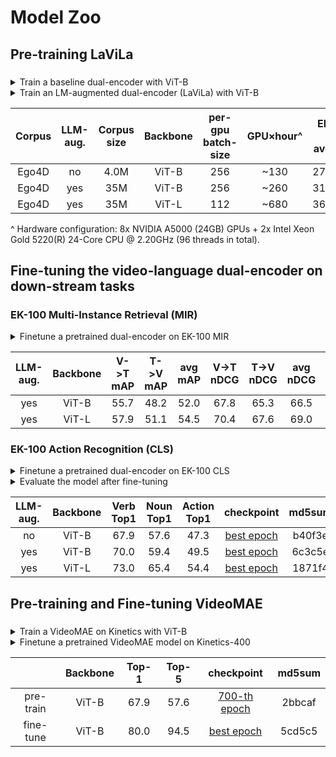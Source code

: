 # Model Zoo

## Pre-training LaViLa

### 
<details><summary> Train a baseline dual-encoder with ViT-B </summary>

```bash
mkdir $EXP_PATH
PYTHONPATH=.:third_party/decord/python/ torchrun \
    --nproc_per_node=8 \
    scripts/main_lavila_pretrain.py \
    --root /new-pool/Datasets/Ego4d/v1/videos_288px_15sec/ \
    --root-val datasets/EK100/EK100_320p_15sec_30fps_libx264/ \
    --use-flash-attn \
    --grad-checkpointing \
    --use-fast-conv1 \
    --batch-size 256 \
    --freeze-temperature \
    --fused-decode-crop \
    --fix-lr \
    --output-dir $EXP_PATH 2>&1 | tee $EXP_PATH/log.txt
```

</details>

<details><summary> Train an LM-augmented dual-encoder (LaViLa) with ViT-B </summary>

```bash
mkdir $EXP_PATH
PYTHONPATH=.:third_party/decord/python/ torchrun \
    --nproc_per_node=8 \
    scripts/main_lavila_pretrain.py \
    --root /new-pool/Datasets/Ego4d/v1/videos_288px_15sec/ \
    --root-val datasets/EK100/EK100_320p_15sec_30fps_libx264/ \
    --train-metadata datasets/Ego4D/ego4d_train.rephraser.no_punkt_top3.pkl \
    --train-metadata-aux datasets/Ego4D/ego4d_train.narrator_63690737.return_10.pkl \
    --use-flash-attn \
    --grad-checkpointing \
    --use-fast-conv1 \
    --batch-size 256 \
    --freeze-temperature \
    --fused-decode-crop \
    --fix-lr \
    --output-dir $EXP_PATH 2>&1 | tee $EXP_PATH/log.txt
```

</details>

|  Corpus  | LLM-aug. | Corpus size | Backbone | per-gpu<br>batch-size | GPU×hour^ | EK-100 MIR<br>avg. mAP | EK-100 MIR<br>avg. nDCG |                                checkpoint                               | md5sum |
| :------: | :------: | :---------: | :------: | :----------------: | :-------: | :--------------------: | :---------------------: | :---------------------------------------------------------------------: | :----: |
|  Ego4D   |    no    |   4.0M      |  ViT-B   |       256          |  ~130    |       27.5/28.4        |       29.1/29.5         | [best Epoch](https://drive.google.com/file/d/1l-kaIHSoXSOtyEEzhE4CQVFRbEH1P2F7/view?usp=drive_link) | fc3b7f |
|  Ego4D   |    yes   |    35M      |  ViT-B   |       256          |   ~260    |       31.1/32.9        |       31.9/32.7         | [best Epoch](https://drive.google.com/file/d/1CiHEIdFSUut6mIweqObrsdbMMCPasSLQ/view?usp=sharing) | 91a90b |
|  Ego4D   |    yes   |    35M      |  ViT-L   |       112          |   ~680    |       36.4/37.6        |       35.1/35.3         | [best Epoch](https://drive.google.com/file/d/1NvlW5KQnPEr435EeRGmVf9BN6uv-s9BY/view?usp=sharing) | f377f6 |



^ Hardware configuration: 8x NVIDIA A5000 (24GB) GPUs + 2x Intel Xeon Gold 5220(R) 24-Core CPU @ 2.20GHz (96 threads in total).

## Fine-tuning the video-language dual-encoder on down-stream tasks

### EK-100 Multi-Instance Retrieval (MIR)

<details><summary> Finetune a pretrained dual-encoder on EK-100 MIR </summary>

```bash
mkdir $EXP_PATH
PYTHONPATH=.:third_party/decord/python/ torchrun \
    --nproc_per_node=8 scripts/main_lavila_finetune_mir.py \
    --root datasets/EK100/EK100_320p_15sec_30fps_libx264/ \
    --video-chunk-length 15 --use-flash-attn \
    --grad-checkpointing \
    --use-fast-conv1 \
    --batch-size 64 \
    --fused-decode-crop \
    --use-multi-epochs-loader \
    --pretrain-model experiments/pretrain_lavila_vitb/checkpoint_best.pt \
    --output-dir $EXP_PATH 2>&1 | tee $EXP_PATH/log.txt
```

</details>


| LLM-aug. | Backbone | V->T mAP | T->V mAP | avg mAP | V->T nDCG | T->V nDCG | avg nDCG |                               checkpoint                                | md5sum |
| :------: | :------: | :------: | :------: | :-----: | :-------: | :-------: | :------: | :---------------------------------------------------------------------: | :----: |
|   yes    |   ViT-B  |   55.7   |   48.2   |  52.0   |   67.8    |   65.3    |   66.5   | [best epoch](https://drive.google.com/file/d/1cVLsfjSHI0_7DeLKMjdHrSX-UKLmZKhE/view?usp=sharing) | e099c0 |
|   yes    |   ViT-L  |   57.9   |   51.1   |  54.5   |   70.4    |   67.6    |   69.0   | [best epoch](https://drive.google.com/file/d/1Fnw7lb7Gw0MZf41R9kXf64mUanvIGIw8/view?usp=sharing) | f82079 |


### EK-100 Action Recognition (CLS)


<details><summary> Finetune a pretrained dual-encoder on EK-100 CLS </summary>

```bash
mkdir $EXP_PATH
PYTHONPATH=.:third_party/decord/python/ torchrun \
    --nproc_per_node=8 scripts/main_lavila_finetune_cls.py \
    --root datasets/EK100/EK100_320p_15sec_30fps_libx264/ \
    --video-chunk-length 15 --use-flash-attn \
    --grad-checkpointing \
    --use-fast-conv1 \
    --batch-size 64 \
    --fused-decode-crop \
    --use-multi-epochs-loader \
    --pretrain-model experiments/pretrain_lavila_vitb/checkpoint_best.pt \
    --output-dir $EXP_PATH 2>&1 | tee $EXP_PATH/log.txt
```

</details>

<details><summary> Evaluate the model after fine-tuning </summary>

```bash
mkdir $EXP_PATH
PYTHONPATH=.:third_party/decord/python/ torchrun \
    --nproc_per_node=8 scripts/main_lavila_finetune_cls.py \
    --root datasets/EK100/EK100_320p_15sec_30fps_libx264/ \
    --video-chunk-length 15 --use-flash-attn \
    --grad-checkpointing \
    --use-fast-conv1 \
    --batch-size 64 \
    --fused-decode-crop \
    --use-multi-epochs-loader \
    --pretrain-model experiments/pretrain_lavila_vitb/checkpoint_best.pt \
    --resume ${PATH_TO}/avion_finetune_cls_lavila_vitb_best.pt \  # additional to the training script
    --evaluate                                                    # additional to the training script
```

</details>

| LLM-aug. | Backbone | Verb Top1 | Noun Top1 | Action Top1 |                                checkpoint                               | md5sum |
| :------: | :------: | :-------: | :-------: | :---------: | :---------------------------------------------------------------------: | :----: |
|   no     |   ViT-B  |   67.9    |   57.6    |    47.3     | [best epoch](https://drive.google.com/file/d/1-5v_c3UGnuSU_wIsgKmsbBAhsbY_Y8mP/view?usp=sharing) | b40f3e |
|   yes    |   ViT-B  |   70.0    |   59.4    |    49.5     | [best epoch](https://drive.google.com/file/d/1YgxYjmpSxI26wdnKeeT0YakEIAFP5HjF/view?usp=sharing) | 6c3c5e |
|   yes    |   ViT-L  |   73.0    |   65.4    |    54.4     | [best epoch](https://drive.google.com/file/d/1HSL6AQox5FGwp_yZBHgECkj_gvifA3EN/view?usp=sharing) | 1871f4 |


## Pre-training and Fine-tuning VideoMAE

###
<details><summary> Train a VideoMAE on Kinetics with ViT-B </summary>

```bash
mkdir experiments/videomae_pretrain_vitb_lion/
PYTHONPATH=.:third_party/decord/python/ torchrun \
    --nproc_per_node=4 scripts/main_videomae_pretrain.py \
    --model VIDEOMAE_VITB16 \
    --use-flash-attn-at-encoder --use-flash-attn-at-decoder \
    --batch-size 64 --channel-last \
    --fused-decode-crop --use-multi-epochs-loader --optimizer lion \
    -j 8 \
    --output-dir experiments/videomae_pretrain_vitb_lion 2>&1 | tee experiments/videomae_pretrain_vitb_lion/log.txt
```

</details>

<details><summary> Finetune a pretrained VideoMAE model on Kinetics-400 </summary>

```bash
# training
mkdir experiments/videomae_finetune_vitb_lion_e800/
PYTHONPATH=.:third_party/decord/python/ torchrun \
    --nproc_per_node=8 scripts/main_videomae_finetune.py \
    --use-flash-attn --channel-last \
    --finetune experiments/videomae_pretrain_vitb_lion/checkpoint_00800.pt \
    -j 8 \
    --output-dir experiments/videomae_finetune_vitb_lion_e800/ 2>&1 | tee experiments/videomae_finetune_vitb_lion_e800/log.txt
```

```bash
# testing
PYTHONPATH=.:third_party/decord/python/ torchrun \
    --nproc_per_node=8 scripts/main_videomae_finetune.py \
    --use-flash-attn --channel-last \
    --finetune experiments/videomae_pretrain_vitb_lion/checkpoint_00800.pt \
    -j 8 \
    --output-dir experiments/videomae_finetune_vitb_lion_e800/ \
    --evaluate \
    --resume experiments/videomae_finetune_vitb_lion_e800/checkpoint_best.pt 2>&1 | tee experiments/videomae_finetune_vitb_lion_e800/eval_log.txt
```
</details>

|           | Backbone |   Top-1   |   Top-5   |                                checkpoint                                 | md5sum |
| :-------: | :------: | :-------: | :-------: | :-----------------------------------------------------------------------: | :----: |
| pre-train |   ViT-B  |   67.9    |   57.6    | [700-th epoch](https://drive.google.com/file/d/1Uuc1Wjc41MSYNibux7L4zs0XePZw5IxM/view?usp=sharing) | 2bbcaf |
| fine-tune |   ViT-B  |   80.0    |   94.5    |   [best epoch](https://drive.google.com/file/d/1XnC38Qz2195fLjurpRYCbioMuA48ZVFu/view?usp=sharing) | 5cd5c5 |
